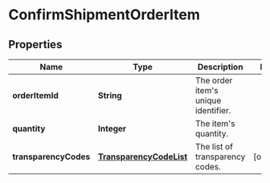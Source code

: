 
# ConfirmShipmentOrderItem

## Properties
Name | Type | Description | Notes
------------ | ------------- | ------------- | -------------
**orderItemId** | **String** | The order item&#39;s unique identifier. | 
**quantity** | **Integer** | The item&#39;s quantity. | 
**transparencyCodes** | [**TransparencyCodeList**](TransparencyCodeList.md) | The list of transparency codes. |  [optional]



